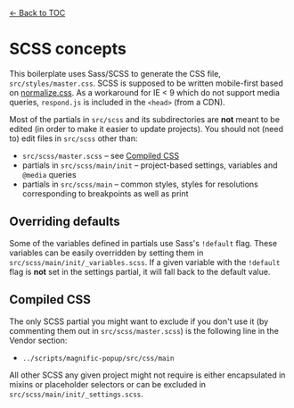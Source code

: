 [← Back to TOC](TOC.md)

# SCSS concepts

This boilerplate uses Sass/SCSS to generate the CSS file, `src/styles/master.css`. SCSS is supposed to be written mobile-first based on [normalize.css](https://github.com/necolas/normalize.css/). As a workaround for IE < 9 which do not support media queries, `respond.js` is included in the `<head>` (from a CDN).

Most of the partials in `src/scss` and its subdirectories are **not** meant to be edited (in order to make it easier to update projects). You should not (need to) edit files in `src/scss` other than:

* `src/scss/master.scss` – see [Compiled CSS](#compiled-css)
* partials in `src/scss/main/init` – project-based settings, variables and `@media` queries
* partials in `src/scss/main` – common styles, styles for resolutions corresponding to breakpoints as well as print

## Overriding defaults

Some of the variables defined in partials use Sass's `!default` flag. These variables can be easily overridden by setting them in `src/scss/main/init/_variables.scss`. If a given variable with the `!default` flag is **not** set in the settings partial, it will fall back to the default value.

## Compiled CSS

The only SCSS partial you might want to exclude if you don't use it (by commenting them out in `src/scss/master.scss`) is the following line in the Vendor section:

* `../scripts/magnific-popup/src/css/main`

All other SCSS any given project might not require is either encapsulated in mixins or placeholder selectors or can be excluded in `src/scss/main/init/_settings.scss`.
